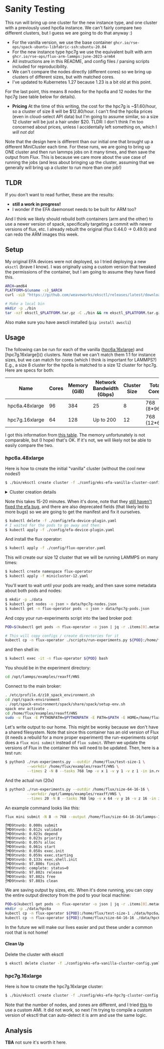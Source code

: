 # Sanity Testing

This run will bring up one cluster for the new instance type, and one cluster
with a previously used hpc6a instance. We can't fairly compare two different clusters,
but I guess we are going to do that anyway :)

 - For the vanilla version, we use the base container `ghcr.io/rse-ops/spack-ubuntu-libfabric-ssh:ubuntu-20.04`
 - For the new instance type hpc7g we use the equivalent built with arm ` ghcr.io/rse-ops/flux-arm-lammps:june-2023-arm64`
 - All instructions are in this README, and config files / parsing scripts included for reproducibility.
 - We can't compare the nodes directly (different cores) so we bring up clusters of different sizes, but with matched cores.
 - I've updated to Kubernetes 1.27 because 1.23 is a bit old at this point.

For the last point, this means 8 nodes for the hpc6a and 12 nodes for the hpc7g (see table below for details).

- **Pricing** At the time of this writing, the cost for the hpc7g is ~$1.60/hour, so a cluster of size 8 will be $12.80/hour.
I can't find the hpc6a prices (even in cloud-select API data) but I'm going to assume similar, so a size 12 cluster
will be just a hair under $20. TLDR: I don't think I'm too concerned about prices, unless I accidentally left something
on, which I _will not do_!

Note that the design here is different than our initial one that brought up a different MiniCluster each time.
For these runs, we are going to bring up ONE cluster and then run lammps jobs on it many times,
and then save the output from Flux. This is because we care more about the use
case of running the jobs (and less about bringing up the cluster, assuming that we generally
will bring up a cluster to run more than one job!)

## TLDR

If you don't want to read further, these are the results:

- **still a work in progress!**
- I wonder if the EFA daemonset needs to be built for ARM too?

And I think we likely should rebuild both containers (arm and the other) to use
a newer version of spack, specifically targeting a commit with newer versions of
flux, etc. I already rebuilt the original (flux 0.44.0 -> 0.49.0) and can redo
the ARM images this week.

## Setup

My original EFA devices were not deployed, so I tried deploying a new `eksctl` (brave I know).
I was originally using a custom version that tweaked the permissions of the container, but I am
going to assume they have fixed this.

```bash
ARCH=amd64
PLATFORM=$(uname -s)_$ARCH
curl -sLO "https://github.com/weaveworks/eksctl/releases/latest/download/eksctl_$PLATFORM.tar.gz"

# Make a local bin
mkdir -p ./bin
tar -xzf eksctl_$PLATFORM.tar.gz -C ./bin && rm eksctl_$PLATFORM.tar.gz
```

Also make sure you have awscli installed (`pip install awscli`)

## Usage

The following can be run for each of the vanilla ([hpc6a.16xlarge](https://aws.amazon.com/ec2/instance-types/hpc6/)) and [hpc7g.16xlarge])()
clusters. Note that we can't match them 1:1 for instance sizes, but we can match for cores
(which I think is important for LAMMPS?) E.g., a size 8 cluster for the hpc6a is matched to a size 12
cluster for hpc7g. Here are specs for both:

| Name         | Cores | Memory (GiB) | Network Bandwidth (Gbps) | Cluster Size | Total Cores |
|--------------|-------|--------------|--------------------------|--------------|-------------|
|hpc6a.48xlarge| 96    | 384          | 25                       | 8            | 768 (8*96)  |
|hpc7g.16xlarge| 64    | 128          | Up to 200                | 12           | 768 (12*64) |

I got this information from [this table](https://aws.amazon.com/ec2/instance-types/#HPC_Optimized).
The memory unfortunately is not comparable, but (I hope) that's OK. If it's not, we will likely
not be able to easily compare the two.

### hpc6a.48xlarge

Here is how to create the initial "vanilla" cluster (without the cool new nodes!)

```bash
$ ./bin/eksctl create cluster -f ./config/eks-efa-vanilla-cluster-config.yaml
```

<details>

<summary>Cluster creation details</summary>

```console
2023-06-25 16:40:01 [ℹ]  eksctl version 0.146.0
2023-06-25 16:40:01 [ℹ]  using region us-east-2
2023-06-25 16:40:01 [ℹ]  subnets for us-east-2b - public:192.168.0.0/19 private:192.168.64.0/19
2023-06-25 16:40:01 [ℹ]  subnets for us-east-2c - public:192.168.32.0/19 private:192.168.96.0/19
2023-06-25 16:40:01 [ℹ]  nodegroup "workers" will use "" [AmazonLinux2/1.27]
2023-06-25 16:40:01 [ℹ]  using SSH public key "/home/vanessa/.ssh/id_eks.pub" as "eksctl-scaling-study-efa-nodegroup-workers-4e:93:d9:47:eb:81:3e:4f:1b:e0:44:ac:af:c6:ac:b3" 
2023-06-25 16:40:02 [ℹ]  using Kubernetes version 1.27
2023-06-25 16:40:02 [ℹ]  creating EKS cluster "scaling-study-efa" in "us-east-2" region with managed nodes
2023-06-25 16:40:02 [ℹ]  1 nodegroup (workers) was included (based on the include/exclude rules)
2023-06-25 16:40:02 [ℹ]  will create a CloudFormation stack for cluster itself and 0 nodegroup stack(s)
2023-06-25 16:40:02 [ℹ]  will create a CloudFormation stack for cluster itself and 1 managed nodegroup stack(s)
2023-06-25 16:40:02 [ℹ]  if you encounter any issues, check CloudFormation console or try 'eksctl utils describe-stacks --region=us-east-2 --cluster=scaling-study-efa'
2023-06-25 16:40:02 [ℹ]  Kubernetes API endpoint access will use default of {publicAccess=true, privateAccess=false} for cluster "scaling-study-efa" in "us-east-2"
2023-06-25 16:40:02 [ℹ]  CloudWatch logging will not be enabled for cluster "scaling-study-efa" in "us-east-2"
2023-06-25 16:40:02 [ℹ]  you can enable it with 'eksctl utils update-cluster-logging --enable-types={SPECIFY-YOUR-LOG-TYPES-HERE (e.g. all)} --region=us-east-2 --cluster=scaling-study-efa'
2023-06-25 16:40:02 [ℹ]  
2 sequential tasks: { create cluster control plane "scaling-study-efa", 
    2 sequential sub-tasks: { 
        wait for control plane to become ready,
        create managed nodegroup "workers",
    } 
}
2023-06-25 16:40:02 [ℹ]  building cluster stack "eksctl-scaling-study-efa-cluster"
2023-06-25 16:40:03 [ℹ]  deploying stack "eksctl-scaling-study-efa-cluster"
2023-06-25 16:40:33 [ℹ]  waiting for CloudFormation stack "eksctl-scaling-study-efa-cluster"
2023-06-25 16:41:03 [ℹ]  waiting for CloudFormation stack "eksctl-scaling-study-efa-cluster"
2023-06-25 16:42:04 [ℹ]  waiting for CloudFormation stack "eksctl-scaling-study-efa-cluster"
2023-06-25 16:43:04 [ℹ]  waiting for CloudFormation stack "eksctl-scaling-study-efa-cluster"
2023-06-25 16:44:04 [ℹ]  waiting for CloudFormation stack "eksctl-scaling-study-efa-cluster"
2023-06-25 16:45:05 [ℹ]  waiting for CloudFormation stack "eksctl-scaling-study-efa-cluster"
2023-06-25 16:46:05 [ℹ]  waiting for CloudFormation stack "eksctl-scaling-study-efa-cluster"
2023-06-25 16:47:05 [ℹ]  waiting for CloudFormation stack "eksctl-scaling-study-efa-cluster"
2023-06-25 16:48:05 [ℹ]  waiting for CloudFormation stack "eksctl-scaling-study-efa-cluster"
2023-06-25 16:49:06 [ℹ]  waiting for CloudFormation stack "eksctl-scaling-study-efa-cluster"
2023-06-25 16:51:08 [ℹ]  building managed nodegroup stack "eksctl-scaling-study-efa-nodegroup-workers"
2023-06-25 16:51:09 [ℹ]  skipping us-east-2c from selection because it doesn't support the following instance type(s): hpc6a.48xlarge
2023-06-25 16:51:09 [ℹ]  EFA requires all nodes be in a single subnet, arbitrarily choosing one: [subnet-0bdae8c5d11f4dee3]
2023-06-25 16:51:09 [ℹ]  deploying stack "eksctl-scaling-study-efa-nodegroup-workers"
2023-06-25 16:51:10 [ℹ]  waiting for CloudFormation stack "eksctl-scaling-study-efa-nodegroup-workers"
2023-06-25 16:51:40 [ℹ]  waiting for CloudFormation stack "eksctl-scaling-study-efa-nodegroup-workers"
2023-06-25 16:52:31 [ℹ]  waiting for CloudFormation stack "eksctl-scaling-study-efa-nodegroup-workers"
2023-06-25 16:54:21 [ℹ]  waiting for CloudFormation stack "eksctl-scaling-study-efa-nodegroup-workers"
2023-06-25 16:56:05 [ℹ]  waiting for CloudFormation stack "eksctl-scaling-study-efa-nodegroup-workers"
2023-06-25 16:56:05 [ℹ]  waiting for the control plane to become ready
2023-06-25 16:56:05 [✔]  saved kubeconfig as "/home/vanessa/.kube/config"
2023-06-25 16:56:05 [ℹ]  1 task: { install EFA device plugin }
W0625 16:56:06.253876 1050387 warnings.go:70] spec.template.spec.affinity.nodeAffinity.requiredDuringSchedulingIgnoredDuringExecution.nodeSelectorTerms[0].matchExpressions[0].key: beta.kubernetes.io/instance-type is deprecated since v1.17; use "node.kubernetes.io/instance-type" instead
W0625 16:56:06.253985 1050387 warnings.go:70] spec.template.metadata.annotations[scheduler.alpha.kubernetes.io/critical-pod]: non-functional in v1.16+; use the "priorityClassName" field instead
2023-06-25 16:56:06 [ℹ]  created "kube-system:DaemonSet.apps/aws-efa-k8s-device-plugin-daemonset"
2023-06-25 16:56:06 [ℹ]  as you have enabled EFA, the EFA device plugin was automatically installed.
2023-06-25 16:56:06 [✔]  all EKS cluster resources for "scaling-study-efa" have been created
2023-06-25 16:56:06 [ℹ]  nodegroup "workers" has 8 node(s)
2023-06-25 16:56:06 [ℹ]  node "ip-192-168-12-232.us-east-2.compute.internal" is ready
2023-06-25 16:56:06 [ℹ]  node "ip-192-168-13-139.us-east-2.compute.internal" is ready
2023-06-25 16:56:06 [ℹ]  node "ip-192-168-13-214.us-east-2.compute.internal" is ready
2023-06-25 16:56:06 [ℹ]  node "ip-192-168-16-162.us-east-2.compute.internal" is ready
2023-06-25 16:56:06 [ℹ]  node "ip-192-168-21-44.us-east-2.compute.internal" is ready
2023-06-25 16:56:06 [ℹ]  node "ip-192-168-27-35.us-east-2.compute.internal" is ready
2023-06-25 16:56:06 [ℹ]  node "ip-192-168-31-106.us-east-2.compute.internal" is ready
2023-06-25 16:56:06 [ℹ]  node "ip-192-168-5-125.us-east-2.compute.internal" is ready
2023-06-25 16:56:06 [ℹ]  waiting for at least 8 node(s) to become ready in "workers"
2023-06-25 16:56:06 [ℹ]  nodegroup "workers" has 8 node(s)
2023-06-25 16:56:06 [ℹ]  node "ip-192-168-12-232.us-east-2.compute.internal" is ready
2023-06-25 16:56:06 [ℹ]  node "ip-192-168-13-139.us-east-2.compute.internal" is ready
2023-06-25 16:56:06 [ℹ]  node "ip-192-168-13-214.us-east-2.compute.internal" is ready
2023-06-25 16:56:06 [ℹ]  node "ip-192-168-16-162.us-east-2.compute.internal" is ready
2023-06-25 16:56:06 [ℹ]  node "ip-192-168-21-44.us-east-2.compute.internal" is ready
2023-06-25 16:56:06 [ℹ]  node "ip-192-168-27-35.us-east-2.compute.internal" is ready
2023-06-25 16:56:06 [ℹ]  node "ip-192-168-31-106.us-east-2.compute.internal" is ready
2023-06-25 16:56:06 [ℹ]  node "ip-192-168-5-125.us-east-2.compute.internal" is ready
2023-06-25 16:56:10 [ℹ]  kubectl command should work with "/home/vanessa/.kube/config", try 'kubectl get nodes'
2023-06-25 16:56:10 [✔]  EKS cluster "scaling-study-efa" in "us-east-2" region is ready

```

</details>

Note this takes 15-20 minutes. When it's done, note that they [still haven't fixed the efa bug](https://github.com/weaveworks/eksctl/issues/6222#issuecomment-1606309482), 
and there are also deprecated fields (that likely led to more bugs) so we are going to get the manifest and fix it ourselves.

```bash
$ kubectl delete -f ./config/efa-device-plugin.yaml
# I waited for the pods to go away and then:
$ kubectl apply -f ./config/efa-device-plugin.yaml
```

And install the flux operator:

```bash
$ kubectl apply -f ./config/flux-operator.yaml
```

This will create our size 12 cluster that we will be running LAMMPS on many times:

```bash
$ kubectl create namespace flux-operator
$ kubectl apply -f minicluster-12.yaml
```

You'll want to wait until your pods are ready, and then save some metadata about both pods and nodes:

```bash
$ mkdir -p ./data
$ kubectl get nodes -o json > data/hpc7g-nodes.json
$ kubectl get -n flux-operator pods -o json > data/hpc7g-pods.json
```

And copy your run-experiments script into the laed broker pod:

```bash
POD=$(kubectl get pods -n flux-operator -o json | jq -r .items[0].metadata.name)

# This will copy configs / create directories for it
kubectl cp -n flux-operator ./scripts/run-experiments.py ${POD}:/home/flux/examples/reaxff/HNS/run-experiments.py -c flux-sample
```

and then shell in:

```bash
$ kubectl exec -it -n flux-operator ${POD} bash
```
You should be in the experiment directory:

```bash
cd /opt/lammps/examples/reaxff/HNS
```

Connect to the main broker:

```bash
. /etc/profile.d/z10_spack_environment.sh 
cd /opt/spack-environment
. /opt/spack-environment/spack/share/spack/setup-env.sh
spack env activate .
cd /home/flux/examples/reaxff/HNS
sudo -u flux -E PYTHONPATH=$PYTHONPATH -E PATH=$PATH -E HOME=/home/flux -E FI_EFA_USE_DEVICE_RDMA=1 -E RDMAV_FORK_SAFE=1 flux proxy local:///run/flux/local bash
```

Let's write output to our home. This might be wonky because we don't have a shared filesystem.
Note that since this container has an old version of Flux (it needs a rebuild for a more proper experiment)
the run-experiments script does a `flux mini submit` instead of  `flux submit`. When we update
the versions of Flux in the container this will need to be updated. Then, here is a test run:

```bash
$ python3 ./run-experiments.py --outdir /home/flux/test-size-1 \
          --workdir /home/flux/examples/reaxff/HNS \
          --times 2 -N 8 --tasks 768 lmp -v x 1 -v y 1 -v z 1 -in in.reaxc.hns -nocite
```

And the actual run (20x)

```bash
$ python3 ./run-experiments.py --outdir /home/flux/size-64-16-16 \
          --workdir /opt/lammps/examples/reaxff/HNS \
          --times 20 -N 8 --tasks 768 lmp -v x 64 -v y 16 -v z 16 -in in.reaxc.hns -nocite
```

An example command looks like this:

```bash
flux mini submit -N 8 -n 768 --output /home/flux/size-64-16-16/lammps-18.log --error /home/flux/size-64-16-16/lammps-18.log -ompi=openmpi@5 -c 1 -o cpu-affinity=per-task --watch -vvv lmp -v x 64 -v y 16 -v z 16 -in in.reaxc.hns -nocite
```
```console
ƒMD9tnvnb: 0.000s submit
ƒMD9tnvnb: 0.012s validate
ƒMD9tnvnb: 0.023s depend
ƒMD9tnvnb: 0.023s priority
ƒMD9tnvnb: 0.057s alloc
ƒMD9tnvnb: 0.061s start
ƒMD9tnvnb: 0.058s exec.init
ƒMD9tnvnb: 0.059s exec.starting
ƒMD9tnvnb: 0.133s exec.shell.init
ƒMD9tnvnb: 97.800s finish
ƒMD9tnvnb: complete: status=0
ƒMD9tnvnb: 97.802s release
ƒMD9tnvnb: 97.802s free
ƒMD9tnvnb: 97.803s clean
```

We are saving output by sizes, etc. When it's done running, you can copy the entire output directory
from the pod to your local machine:

```bash
POD=$(kubectl get pods -n flux-operator -o json | jq -r .items[0].metadata.name)
mkdir -p ./data/hpc6a
kubectl cp -n flux-operator ${POD}:/home/flux/test-size-1 ./data/hpc6a/test-size-1 -c flux-sample
kubectl cp -n flux-operator ${POD}:/home/flux/size-64-16-16 ./data/hpc6a/size-64-16-16 -c flux-sample
```

In the future we will make our lives easier and put these under a common root that is not home!

#### Clean Up

Delete the cluster with eksctl

```bash
$ eksctl delete cluster -f ./config/eks-efa-vanilla-cluster-config.yaml 
```

### hpc7g.16xlarge

Here is how to create the hpc7g.16xlarge cluster:

```bash
$ ./bin/eksctl create cluster -f ./config/eks-efa-hpc7g-cluster-config.yaml
```

Note that the number of nodes, and zones are different, and I tried [this](https://eksctl.io/announcements/nodegroup-override-announcement/)
to use a custom AMI. It did not work, so next I'm trying to compile a custom version of eksctl that can auto-detect it is arm
and use the same logic.


## Analysis

**TBA** not sure it's worth it here.

